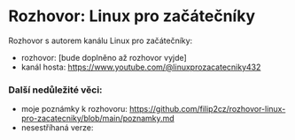 # Rozhovor: Linux pro začátečníky
Rozhovor s autorem kanálu Linux pro začátečníky:
- rozhovor: [bude doplněno až rozhovor vyjde]
- kanál hosta: https://www.youtube.com/@linuxprozacatecniky432

### Další nedůležité věci:
- moje poznámky k rozhovoru: https://github.com/filip2cz/rozhovor-linux-pro-zacatecniky/blob/main/poznamky.md
- nesestříhaná verze:
